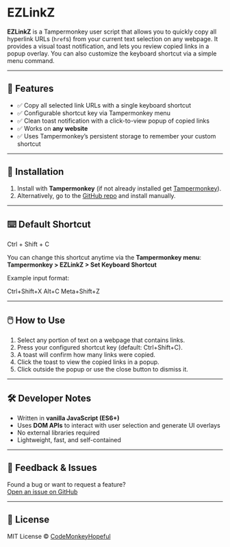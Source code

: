 # EZLinkZ

**EZLinkZ** is a Tampermonkey user script that allows you to quickly copy all hyperlink URLs (`href`s) from your current text selection on any webpage. It provides a visual toast notification, and lets you review copied links in a popup overlay. You can also customize the keyboard shortcut via a simple menu command.

---

## 🚀 Features

- ✅ Copy all selected link URLs with a single keyboard shortcut
- ✅ Configurable shortcut key via Tampermonkey menu
- ✅ Clean toast notification with a click-to-view popup of copied links
- ✅ Works on **any website**
- ✅ Uses Tampermonkey’s persistent storage to remember your custom shortcut

---

## 🔧 Installation

1. Install with **Tampermonkey** (if not already installed get [Tampermonkey](https://www.tampermonkey.net/)).
2. Alternatively, go to the [GitHub repo](https://github.com/codeMonkeyHopeful/EZLinkZ) and install manually.

---

## ⌨️ Default Shortcut

Ctrl + Shift + C

You can change this shortcut anytime via the **Tampermonkey menu**:  
**Tampermonkey > EZLinkZ > Set Keyboard Shortcut**

Example input format:

Ctrl+Shift+X
Alt+C
Meta+Shift+Z

---

## 🖱️ How to Use

1. Select any portion of text on a webpage that contains links.
2. Press your configured shortcut key (default: Ctrl+Shift+C).
3. A toast will confirm how many links were copied.
4. Click the toast to view the copied links in a popup.
5. Click outside the popup or use the close button to dismiss it.

---

## 🛠️ Developer Notes

- Written in **vanilla JavaScript (ES6+)**
- Uses **DOM APIs** to interact with user selection and generate UI overlays
- No external libraries required
- Lightweight, fast, and self-contained

---

## 📮 Feedback & Issues

Found a bug or want to request a feature?  
[Open an issue on GitHub](https://github.com/codeMonkeyHopeful/EZLinkZ/issues)

---

## 📜 License

MIT License
© [CodeMonkeyHopeful](https://github.com/codeMonkeyHopeful)
